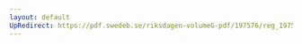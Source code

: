 ```yaml
---
layout: default
UpRedirect: https://pdf.swedeb.se/riksdagen-volumeG-pdf/197576/reg_197576__reg_02/reg_197576__reg_02_0026.pdf
---
```

